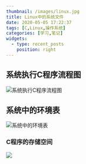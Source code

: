 ```yaml
---
thumbnail: /images/linux.jpg
title: Linux中的系统文件
date: 2020-05-05 17:22:37
tags: [C,Linux,操作系统]
categories: [学习,笔记]
widgets: 
  - type: recent_posts
    position: right
---
```






## 系统执行C程序流程图

![系统执行C程序流程图](https://panjier0409.github.io/tuchuang/img/20200505172647.png)



<!-- more -->



## 系统中的环境表

![系统中的环境表](https://panjier0409.github.io/tuchuang/img/20200505173049.png)



### C程序的存储空间

![](https://panjier0409.github.io/tuchuang/img/20200505184838.png)

